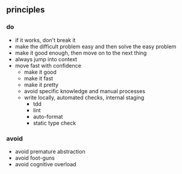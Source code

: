 ## principles

### do

- if it works, don't break it
- make the difficult problem easy and then solve the easy problem
- make it good enough, then move on to the next thing
- always jump into context
- move fast with confidence
  - make it good
  - make it fast 
  - make it pretty
  - avoid specific knowledge and manual processes
  - write locally, automated checks, internal staging
    - tdd
    - lint
    - auto-format
    - static type check

### avoid

- avoid premature abstraction
- avoid foot-guns
- avoid cognitive overload

